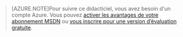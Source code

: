 > [AZURE.NOTE]Pour suivre ce didacticiel, vous avez besoin d'un compte Azure. Vous pouvez <a href="http://www.windowsazure.com/pricing/member-offers/msdn-benefits-details/" target="_blank">activer les avantages de votre abonnement MSDN</a> ou <a href="http://www.windowsazure.com/pricing/free-trial/" target="_blank">vous inscrire pour une version d’évaluation gratuite</a>.

<!---HONumber=July15_HO1-->